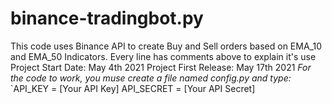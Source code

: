 # binance-tradingbot.py
This code uses Binance API to create Buy and Sell orders based on EMA_10 and EMA_50 Indicators. Every line has comments above to explain it's use
Project Start Date: May 4th 2021
Project First Release: May 17th 2021
*For the code to work, you muse create a file named config.py and type:*
`API_KEY = [Your API Key]
API_SECRET = [Your API Secret]
